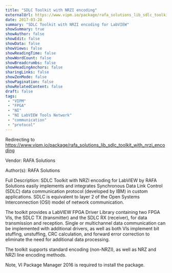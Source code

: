 ```yaml
---
title: "SDLC Toolkit with NRZI encoding"
externalUrl: https://www.vipm.io/package/rafa_solutions_lib_sdlc_toolkit_with_nrzi_encoding
date: 2017-03-28
summary: "SDLC Toolkit with NRZI encoding for LabVIEW"
showSummary: true
showAuthor: false
showEdit: false
showData: false
showViews: false
showReadingTime: false
showWordCount: false
showBreadcrumbs: false
showHeadingAnchors: false
sharingLinks: false
showZenMode: false
showPagination: false
showRelatedContent: false
draft: false
tags:
 - "VIPM"
 - "FPGA"
 - "NI"
 - "NI LabVIEW Tools Network"
 - "communication"
 - "protocol"
---
```


Redirecting to https://www.vipm.io/package/rafa_solutions_lib_sdlc_toolkit_with_nrzi_encoding

Vendor: RAFA Solutions

Author(s): RAFA Solutions
 
Full Description:
SDLC Toolkit with NRZI encoding for LabVIEW by RAFA Solutions easily implements and integrates Synchronous Data Link Control (SDLC) data communication protocol (developed by IBM) in custom applications. SDLC is equivalent to layer 2 of the Open Systems Interconnection (OSI) model of network communication. 

The toolkit provides a LabVIEW FPGA Driver Library containing two FPGA VIs, the SDLC TX (transmitter) and the SDLC RX (receiver), for data transmission and reception. Single or multichannel data communication can be implemented with additional drivers, as well as both VIs implement bit stuffing, unstuffing, CRC calculation, and forward error correction to eliminate the need for additional data processing.

The toolkit supports standard encoding (non-NRZI), as well as NRZ and NRZI line encoding methods.

Note, VI Package Manager 2016 is required to install the package.